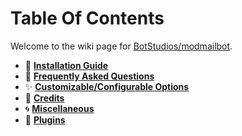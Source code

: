 # Table Of Contents
Welcome to the wiki page for [BotStudios/modmailbot](https://github.com/BotStudios/modmailbot).

- 🔰 [**Installation Guide**](./installation)
- 💬 [**Frequently Asked Questions**](./faq)
- ✨ [**Customizable/Configurable Options**](./configuration)
- 📑 [**Credits**](./credits)
- 🌀 [**Miscellaneous**](./Miscellaneous)
- 🎨 [**Plugins**](./plugins)

